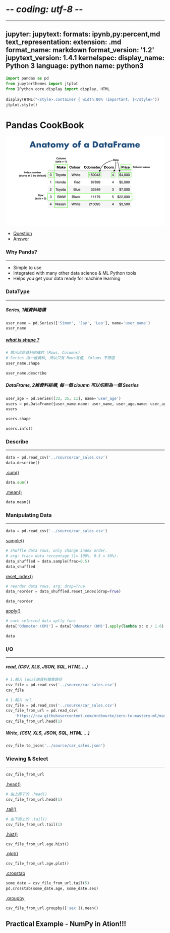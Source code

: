 # -*- coding: utf-8 -*-
---
jupyter:
  jupytext:
    formats: ipynb,py:percent,md
    text_representation:
      extension: .md
      format_name: markdown
      format_version: '1.2'
      jupytext_version: 1.4.1
  kernelspec:
    display_name: Python 3
    language: python
    name: python3
---

```python
import pandas as pd
from jupyterthemes import jtplot
from IPython.core.display import display, HTML

display(HTML("<style>.container { width:80% !important; }</style>"))
jtplot.style()
```

# Pandas CookBook


![](./source/anatomy_of_data_frames.png)


* [Question](https://github.com/mrdbourke/zero-to-mastery-ml/blob/master/section-2-data-science-and-ml-tools/pandas-exercises.ipynb)  
* [Answer](https://github.com/mrdbourke/zero-to-mastery-ml/blob/master/section-2-data-science-and-ml-tools/pandas-exercises-solutions.ipynb)


### Why Pands?
---
* Simple to use
* Integrated with many other data science & ML Python tools
* Helps you get your data ready for machine learning



### DataType
---


##### Series, 1維資料結構

```python
user_name = pd.Series(['Simon', 'Jay', 'Leo'], name='user_name')
user_name
```

##### [what is shape ?](https://stackoverflow.com/questions/22053050/difference-between-numpy-array-shape-r-1-and-r)


```python
# 顯示出此資料結構的 (Rows, Columns)
# Series 為一維資料, 所以只有 Rows有值, Colums 不帶值
user_name.shape
```

```python
user_name.describe
```

##### DataFrame, 2維資料結構, 每一個 cloumn 可以切割為一個 Sseries

```python
user_age = pd.Series([32, 35, 11], name='user_age')
users = pd.DataFrame({user_name.name: user_name, user_age.name: user_age})
users
```

```python
users.shape
```

```python
users.info()
```

### Describe
---

```python
data = pd.read_csv('../source/car_sales.csv')
data.describe()
```

[.sum()](https://pandas.pydata.org/docs/reference/api/pandas.DataFrame.sum.html?highlight=sum)

```python
data.sum()
```

[.mean()](https://pandas.pydata.org/docs/reference/api/pandas.DataFrame.mean.html?highlight=mean)

```python
data.mean()
```

### Manipulating Data
---

```python
data = pd.read_csv('../source/car_sales.csv')
```

[sample()](https://pandas.pydata.org/docs/reference/api/pandas.DataFrame.sample.html?highlight=sample#pandas.DataFrame.sample)

```python
# shuffle data rows, only change index order. 
# arg: frac= data rercentage (1= 100%, 0.5 = 50%).
data_shuffled = data.sample(frac=0.5)
data_shuffled
```

[reset_index()](https://pandas.pydata.org/docs/reference/api/pandas.DataFrame.reset_index.html?highlight=reset_index#pandas-dataframe-reset-index)

```python
# reorder data rows. arg: drop=True
data_reorder = data_shuffled.reset_index(drop=True)
```

```python
data_reorder
```

[apply()](https://pandas.pydata.org/docs/reference/api/pandas.DataFrame.apply.html?highlight=apply#pandas.DataFrame.apply)

```python
# each selected data aplly func
data['Odometer (KM)'] = data['Odometer (KM)'].apply(lambda x: x / 1.6)
```

```python
data
```

### I/O
---


##### read, (CSV, XLS, JSON, SQL, HTML ...)

```python
# 1.輸入 local端資料檔案路徑
csv_file = pd.read_csv('../source/car_sales.csv')
csv_file
```

```python
# 1.輸入 url
csv_file = pd.read_csv('../source/car_sales.csv')
csv_file_from_url = pd.read_csv(
    'https://raw.githubusercontent.com/mrdbourke/zero-to-mastery-ml/master/data/heart-disease.csv')
csv_file_from_url.head(1)
```

##### Write, (CSV, XLS, JSON, SQL, HTML ...)

```python
csv_file.to_json('../source/car_sales.json')
```

### Viewing & Select
---

```python
csv_file_from_url
```

[.head()](https://pandas.pydata.org/docs/reference/api/pandas.DataFrame.head.html?highlight=head#pandas.DataFrame.head)

```python
# 由上而下的 .head()
csv_file_from_url.head(1)
```

[.tail()](https://pandas.pydata.org/docs/reference/api/pandas.DataFrame.tail.html?highlight=tail#pandas.DataFrame.tail)

```python
# 由下而上的 .tail()
csv_file_from_url.tail(1)
```

[.hist()](https://pandas.pydata.org/docs/reference/api/pandas.DataFrame.hist.html?highlight=hist)

```python
csv_file_from_url.age.hist()
```

[.plot()](https://pandas.pydata.org/docs/reference/api/pandas.DataFrame.plot.html?highlight=plot#pandas.DataFrame.plot)

```python
csv_file_from_url.age.plot()
```

[.crosstab](https://pandas.pydata.org/docs/reference/api/pandas.crosstab.html?highlight=crosstab)

```python
some_date = csv_file_from_url.tail(5)
pd.crosstab(some_date.age, some_date.sex)
```

[.groupby](https://pandas.pydata.org/docs/reference/api/pandas.DataFrame.groupby.html?highlight=groupby#pandas.DataFrame.groupby)

```python
csv_file_from_url.groupby(['sex']).mean()
```

## Practical Example - NumPy in Ation!!!

